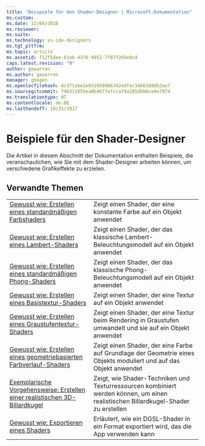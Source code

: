 ```yaml
---
title: "Beispiele für den Shader-Designer | Microsoft-Dokumentation"
ms.custom: 
ms.date: 11/04/2016
ms.reviewer: 
ms.suite: 
ms.technology: vs-ide-designers
ms.tgt_pltfrm: 
ms.topic: article
ms.assetid: f12f5dee-63ab-4376-9952-7f87f269e9c4
caps.latest.revision: "9"
author: gewarren
ms.author: gewarren
manager: ghogen
ms.openlocfilehash: 4cdf1abe2e031950966342edfec3466388db3ae7
ms.sourcegitcommit: f40311056ea0b4677efcca74a285dbb0ce0e7974
ms.translationtype: HT
ms.contentlocale: de-DE
ms.lasthandoff: 10/31/2017
---
```

# <a name="shader-designer-examples"></a>Beispiele für den Shader-Designer
Die Artikel in diesem Abschnitt der Dokumentation enthalten Beispiele, die veranschaulichen, wie Sie mit dem Shader-Designer arbeiten können, um verschiedene Grafikeffekte zu erzielen.  
  
## <a name="related-topics"></a>Verwandte Themen  
  
|||  
|-|-|  
|[Gewusst wie: Erstellen eines standardmäßigen Farbshaders](../designers/how-to-create-a-basic-color-shader.md)|Zeigt einen Shader, der eine konstante Farbe auf ein Objekt anwendet|  
|[Gewusst wie: Erstellen eines Lambert-Shaders](../designers/how-to-create-a-basic-lambert-shader.md)|Zeigt einen Shader, der das klassische Lambert-Beleuchtungsmodell auf ein Objekt anwendet|  
|[Gewusst wie: Erstellen eines standardmäßigen Phong-Shaders](../designers/how-to-create-a-basic-phong-shader.md)|Zeigt einen Shader, der das klassische Phong-Beleuchtungsmodell auf ein Objekt anwendet|  
|[Gewusst wie: Erstellen eines Basistextur-Shaders](../designers/how-to-create-a-basic-texture-shader.md)|Zeigt einen Shader, der eine Textur auf ein Objekt anwendet|  
|[Gewusst wie: Erstellen eines Graustufentextur-Shaders](../designers/how-to-create-a-grayscale-texture-shader.md)|Zeigt einen Shader, der eine Textur beim Rendering in Graustufen umwandelt und sie auf ein Objekt anwendet|  
|[Gewusst wie: Erstellen eines geometriebasierten Farbverlauf-Shaders](../designers/how-to-create-a-geometry-based-gradient-shader.md)|Zeigt einen Shader, der eine Farbe auf Grundlage der Geometrie eines Objekts moduliert und auf das Objekt anwendet|  
|[Exemplarische Vorgehensweise: Erstellen einer realistischen 3D-Billardkugel](../designers/walkthrough-creating-a-realistic-3-d-billiard-ball.md)|Zeigt, wie Shader-Techniken und Texturressourcen kombiniert werden können, um einen realistischen Billardkugel-Shader zu erstellen|  
|[Gewusst wie: Exportieren eines Shaders](../designers/how-to-export-a-shader.md)|Erläutert, wie ein DGSL-Shader in ein Format exportiert wird, das die App verwenden kann|